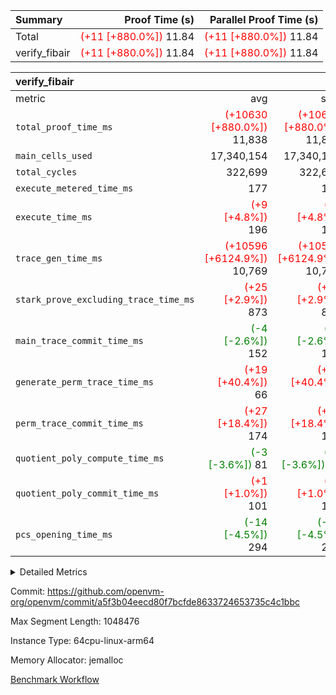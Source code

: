 | Summary | Proof Time (s) | Parallel Proof Time (s) |
|:---|---:|---:|
| Total | <span style='color: red'>(+11 [+880.0%])</span> 11.84 | <span style='color: red'>(+11 [+880.0%])</span> 11.84 |
| verify_fibair | <span style='color: red'>(+11 [+880.0%])</span> 11.84 | <span style='color: red'>(+11 [+880.0%])</span> 11.84 |


| verify_fibair |||||
|:---|---:|---:|---:|---:|
|metric|avg|sum|max|min|
| `total_proof_time_ms ` | <span style='color: red'>(+10630 [+880.0%])</span> 11,838 | <span style='color: red'>(+10630 [+880.0%])</span> 11,838 | <span style='color: red'>(+10630 [+880.0%])</span> 11,838 | <span style='color: red'>(+10630 [+880.0%])</span> 11,838 |
| `main_cells_used     ` |  17,340,154 |  17,340,154 |  17,340,154 |  17,340,154 |
| `total_cycles        ` |  322,699 |  322,699 |  322,699 |  322,699 |
| `execute_metered_time_ms` |  177 |  177 |  177 |  177 |
| `execute_time_ms     ` | <span style='color: red'>(+9 [+4.8%])</span> 196 | <span style='color: red'>(+9 [+4.8%])</span> 196 | <span style='color: red'>(+9 [+4.8%])</span> 196 | <span style='color: red'>(+9 [+4.8%])</span> 196 |
| `trace_gen_time_ms   ` | <span style='color: red'>(+10596 [+6124.9%])</span> 10,769 | <span style='color: red'>(+10596 [+6124.9%])</span> 10,769 | <span style='color: red'>(+10596 [+6124.9%])</span> 10,769 | <span style='color: red'>(+10596 [+6124.9%])</span> 10,769 |
| `stark_prove_excluding_trace_time_ms` | <span style='color: red'>(+25 [+2.9%])</span> 873 | <span style='color: red'>(+25 [+2.9%])</span> 873 | <span style='color: red'>(+25 [+2.9%])</span> 873 | <span style='color: red'>(+25 [+2.9%])</span> 873 |
| `main_trace_commit_time_ms` | <span style='color: green'>(-4 [-2.6%])</span> 152 | <span style='color: green'>(-4 [-2.6%])</span> 152 | <span style='color: green'>(-4 [-2.6%])</span> 152 | <span style='color: green'>(-4 [-2.6%])</span> 152 |
| `generate_perm_trace_time_ms` | <span style='color: red'>(+19 [+40.4%])</span> 66 | <span style='color: red'>(+19 [+40.4%])</span> 66 | <span style='color: red'>(+19 [+40.4%])</span> 66 | <span style='color: red'>(+19 [+40.4%])</span> 66 |
| `perm_trace_commit_time_ms` | <span style='color: red'>(+27 [+18.4%])</span> 174 | <span style='color: red'>(+27 [+18.4%])</span> 174 | <span style='color: red'>(+27 [+18.4%])</span> 174 | <span style='color: red'>(+27 [+18.4%])</span> 174 |
| `quotient_poly_compute_time_ms` | <span style='color: green'>(-3 [-3.6%])</span> 81 | <span style='color: green'>(-3 [-3.6%])</span> 81 | <span style='color: green'>(-3 [-3.6%])</span> 81 | <span style='color: green'>(-3 [-3.6%])</span> 81 |
| `quotient_poly_commit_time_ms` | <span style='color: red'>(+1 [+1.0%])</span> 101 | <span style='color: red'>(+1 [+1.0%])</span> 101 | <span style='color: red'>(+1 [+1.0%])</span> 101 | <span style='color: red'>(+1 [+1.0%])</span> 101 |
| `pcs_opening_time_ms ` | <span style='color: green'>(-14 [-4.5%])</span> 294 | <span style='color: green'>(-14 [-4.5%])</span> 294 | <span style='color: green'>(-14 [-4.5%])</span> 294 | <span style='color: green'>(-14 [-4.5%])</span> 294 |



<details>
<summary>Detailed Metrics</summary>

|  | verify_program_compile_ms | total_cells | stark_prove_excluding_trace_time_ms | quotient_poly_compute_time_ms | quotient_poly_commit_time_ms | perm_trace_commit_time_ms | pcs_opening_time_ms | main_trace_commit_time_ms |
| --- | --- | --- | --- | --- | --- | --- | --- |
|  | 7 | 65,536 | 36 | 1 | 7 | 0 | 20 | 6 | 

| air_name | rows | quotient_deg | main_cols | interactions | constraints | cells |
| --- | --- | --- | --- | --- | --- | --- |
| AccessAdapterAir<2> |  | 2 |  | 5 | 12 |  | 
| AccessAdapterAir<4> |  | 2 |  | 5 | 12 |  | 
| AccessAdapterAir<8> |  | 2 |  | 5 | 12 |  | 
| FibonacciAir | 32,768 | 1 | 2 |  | 5 | 65,536 | 
| FriReducedOpeningAir |  | 2 |  | 39 | 71 |  | 
| JalRangeCheckAir |  | 2 |  | 9 | 14 |  | 
| NativePoseidon2Air<BabyBearParameters>, 1> |  | 2 |  | 136 | 572 |  | 
| PhantomAir |  | 2 |  | 3 | 5 |  | 
| ProgramAir |  | 1 |  | 1 | 4 |  | 
| VariableRangeCheckerAir |  | 1 |  | 1 | 4 |  | 
| VmAirWrapper<AluNativeAdapterAir, FieldArithmeticCoreAir> |  | 2 |  | 15 | 27 |  | 
| VmAirWrapper<BranchNativeAdapterAir, BranchEqualCoreAir<1> |  | 2 |  | 11 | 25 |  | 
| VmAirWrapper<NativeAdapterAir<2, 0>, PublicValuesCoreAir> |  | 2 |  | 11 | 29 |  | 
| VmAirWrapper<NativeLoadStoreAdapterAir<1>, NativeLoadStoreCoreAir<1> |  | 2 |  | 15 | 20 |  | 
| VmAirWrapper<NativeLoadStoreAdapterAir<4>, NativeLoadStoreCoreAir<4> |  | 2 |  | 15 | 20 |  | 
| VmAirWrapper<NativeVectorizedAdapterAir<4>, FieldExtensionCoreAir> |  | 2 |  | 15 | 27 |  | 
| VmConnectorAir |  | 2 |  | 5 | 11 |  | 
| VolatileBoundaryAir |  | 2 |  | 7 | 19 |  | 

| group | trace_gen_time_ms | total_proof_time_ms | total_cycles | total_cells | stark_prove_excluding_trace_time_ms | quotient_poly_compute_time_ms | quotient_poly_commit_time_ms | perm_trace_commit_time_ms | pcs_opening_time_ms | main_trace_commit_time_ms | main_cells_used | generate_perm_trace_time_ms | fri.log_blowup | execute_time_ms | execute_metered_time_ms |
| --- | --- | --- | --- | --- | --- | --- | --- | --- | --- | --- | --- | --- | --- | --- | --- |
| verify_fibair | 10,769 | 11,838 | 322,699 | 62,474,410 | 873 | 81 | 101 | 174 | 294 | 152 | 17,340,154 | 66 | 1 | 196 | 177 | 

| group | air_name | rows | prep_cols | perm_cols | main_cols | cells |
| --- | --- | --- | --- | --- | --- | --- |
| verify_fibair | AccessAdapterAir<2> | 131,072 |  | 16 | 11 | 3,538,944 | 
| verify_fibair | AccessAdapterAir<4> | 65,536 |  | 16 | 13 | 1,900,544 | 
| verify_fibair | AccessAdapterAir<8> | 128 |  | 16 | 17 | 4,224 | 
| verify_fibair | FriReducedOpeningAir | 2,048 |  | 84 | 27 | 227,328 | 
| verify_fibair | JalRangeCheckAir | 32,768 |  | 28 | 12 | 1,310,720 | 
| verify_fibair | NativePoseidon2Air<BabyBearParameters>, 1> | 32,768 |  | 312 | 398 | 23,265,280 | 
| verify_fibair | PhantomAir | 16,384 |  | 12 | 6 | 294,912 | 
| verify_fibair | ProgramAir | 8,192 |  | 8 | 10 | 147,456 | 
| verify_fibair | VariableRangeCheckerAir | 262,144 | 2 | 8 | 1 | 2,359,296 | 
| verify_fibair | VmAirWrapper<AluNativeAdapterAir, FieldArithmeticCoreAir> | 262,144 |  | 36 | 29 | 17,039,360 | 
| verify_fibair | VmAirWrapper<BranchNativeAdapterAir, BranchEqualCoreAir<1> | 32,768 |  | 28 | 23 | 1,671,168 | 
| verify_fibair | VmAirWrapper<NativeLoadStoreAdapterAir<1>, NativeLoadStoreCoreAir<1> | 65,536 |  | 40 | 21 | 3,997,696 | 
| verify_fibair | VmAirWrapper<NativeLoadStoreAdapterAir<4>, NativeLoadStoreCoreAir<4> | 32,768 |  | 40 | 27 | 2,195,456 | 
| verify_fibair | VmAirWrapper<NativeVectorizedAdapterAir<4>, FieldExtensionCoreAir> | 32,768 |  | 36 | 38 | 2,424,832 | 
| verify_fibair | VmConnectorAir | 2 | 1 | 16 | 5 | 42 | 
| verify_fibair | VolatileBoundaryAir | 65,536 |  | 20 | 12 | 2,097,152 | 

| group | trace_height_constraint | weighted_sum | threshold |
| --- | --- | --- | --- |
| verify_fibair | 0 | 1,085,444 | 2,013,265,921 | 
| verify_fibair | 1 | 5,411,200 | 2,013,265,921 | 
| verify_fibair | 2 | 542,722 | 2,013,265,921 | 
| verify_fibair | 3 | 5,476,612 | 2,013,265,921 | 
| verify_fibair | 4 | 65,536 | 2,013,265,921 | 
| verify_fibair | 5 | 12,851,850 | 2,013,265,921 | 

| trace_height_constraint | threshold |
| --- | --- |
| 0 | 2,013,265,921 | 

</details>


Commit: https://github.com/openvm-org/openvm/commit/a5f3b04eecd80f7bcfde8633724653735c4c1bbc

Max Segment Length: 1048476

Instance Type: 64cpu-linux-arm64

Memory Allocator: jemalloc

[Benchmark Workflow](https://github.com/openvm-org/openvm/actions/runs/15669253798)

